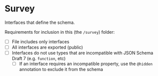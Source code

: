 # Survey

Interfaces that define the schema. 

Requirements for inclusion in this (the `/survey`) folder:

- [ ] File includes only interfaces
- [ ] All interfaces are exported (public)
- [ ] Interfaces do not use types that are incompatible with JSON Schema Draft 7 (e.g. `function`, etc)
  - [ ] If an interface requires an incompatible property, use the `@hidden` annotation to exclude it from the schema
